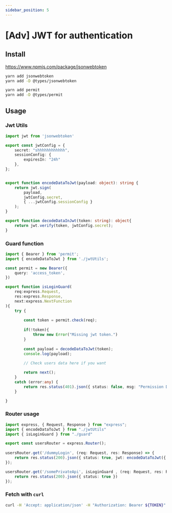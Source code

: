 ```yaml
---
sidebar_position: 5
---
```


# [Adv] JWT for authentication

## Install
https://www.npmjs.com/package/jsonwebtoken

```bash
yarn add jsonwebtoken
yarn add -D @types/jsonwebtoken

yarn add permit
yarn add -D @types/permit
```

## Usage

### Jwt Utils

```ts showLineNumbers title="jwtUtils.ts"
import jwt from 'jsonwebtoken'

export const jwtConfig = {
    secret: "shhhhhhhhhhhh",
    sessionConfig: {
        expiresIn: "24h" 
    },
};


export function encodeDataToJwt(payload: object): string {
    return jwt.sign(
        payload,
        jwtConfig.secret,
        { ...jwtConfig.sessionConfig }
    );
}

export function decodeDataInJwt(token: string): object{
    return jwt.verify(token, jwtConfig.secret);
}
```

### Guard function 

```ts showLineNumbers title="guard.ts"
import { Bearer } from 'permit';
import { encodeDataToJwt } from './jwtUtils';

const permit = new Bearer({
    query: 'access_token',
})

export function isLoginGuard(
    req:express.Request,
    res:express.Response,
    next:express.NextFunction
){
    try {
        
        const token = permit.check(req);
    
        if(!token){
            throw new Error("Missing jwt token.")
        }
    
        const payload = decodeDataToJwt(token);
        console.log(payload);
        
        // Check users data here if you want

        return next();
    } 
    catch (error:any) {
        return res.status(401).json({ status: false, msg: "Permission Denied." });
    }

}
```

### Router usage

```ts showLineNumbers title="usersRouter.ts"
import express, { Request, Response } from "express";
import { encodeDataToJwt } from "./jwtUtils"
import { isLoginGuard } from "./guard"

export const usersRouter = express.Router();
    
usersRouter.get('/dummyLogin', (req: Request, res: Response) => {
    return res.status(200).json({ status: true, jwt: encodeDataToJwt({ name: "tom" }) })
});

usersRouter.get('/somePrivateApi', isLoginGuard , (req: Request, res: Response) => {
    return res.status(200).json({ status: true })
});
```

### Fetch with `curl`
```bash
curl -H 'Accept: application/json' -H "Authorization: Bearer ${TOKEN}" https://localhost:8080/somePrivateApi
```
